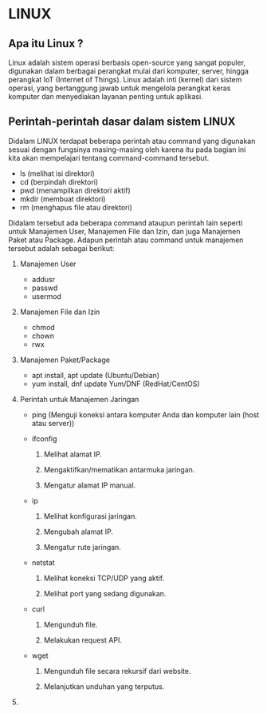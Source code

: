 # LINUX 


## Apa itu Linux ? 

Linux adalah sistem operasi berbasis open-source yang sangat populer, digunakan dalam berbagai perangkat mulai dari komputer, server, hingga perangkat IoT (Internet of Things). Linux adalah inti (kernel) dari sistem operasi, yang bertanggung jawab untuk mengelola perangkat keras komputer dan menyediakan layanan penting untuk aplikasi.

## Perintah-perintah dasar dalam sistem LINUX 

Didalam LINUX terdapat beberapa perintah atau command yang digunakan sesuai dengan fungsinya masing-masing oleh karena itu pada bagian ini kita akan mempelajari tentang command-command tersebut.

* ls (melihat isi direktori)
* cd (berpindah direktori)
* pwd (menampilkan direktori aktif)
* mkdir (membuat direktori)
* rm (menghapus file atau direktori)

Didalam tersebut ada beberapa command ataupun perintah lain seperti untuk Manajemen User, Manajemen File dan Izin, dan juga Manajemen Paket atau Package. Adapun perintah atau command untuk manajemen tersebut adalah sebagai berikut:

1. Manajemen User
    * addusr
    * passwd
    * usermod

2. Manajemen File dan Izin
    * chmod
    * chown
    * rwx

3. Manajemen Paket/Package

    * apt install, apt update (Ubuntu/Debian)
    * yum install, dnf update Yum/DNF (RedHat/CentOS)
  
4. Perintah untuk Manajemen Jaringan

    * ping (Menguji koneksi antara komputer Anda dan komputer lain (host atau server))
    * ifconfig
      
      1. Melihat alamat IP.
      
      2. Mengaktifkan/mematikan antarmuka jaringan.

      3. Mengatur alamat IP manual.
         
    * ip

      1. Melihat konfigurasi jaringan.
         
      2. Mengubah alamat IP.

      3. Mengatur rute jaringan.

    * netstat
      
      1. Melihat koneksi TCP/UDP yang aktif.
         
      2. Melihat port yang sedang digunakan.
         
    * curl
      
      1. Mengunduh file.
         
      2. Melakukan request API.
         
    * wget

      1. Mengunduh file secara rekursif dari website.
         
      2. Melanjutkan unduhan yang terputus.
      
5. 
